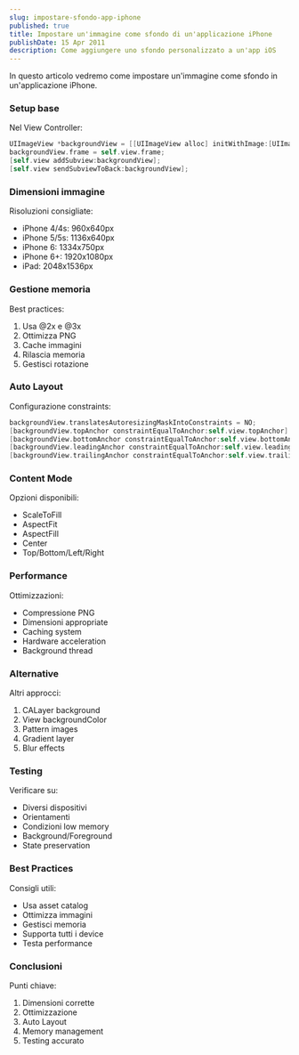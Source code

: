 ```yaml
---
slug: impostare-sfondo-app-iphone
published: true
title: Impostare un'immagine come sfondo di un'applicazione iPhone
publishDate: 15 Apr 2011
description: Come aggiungere uno sfondo personalizzato a un'app iOS
---
```


In questo articolo vedremo come impostare un'immagine come sfondo in un'applicazione iPhone.

<!--more-->

### Setup base

Nel View Controller:
```objective-c
UIImageView *backgroundView = [[UIImageView alloc] initWithImage:[UIImage imageNamed:@"background.png"]];
backgroundView.frame = self.view.frame;
[self.view addSubview:backgroundView];
[self.view sendSubviewToBack:backgroundView];
```

### Dimensioni immagine

Risoluzioni consigliate:
- iPhone 4/4s: 960x640px
- iPhone 5/5s: 1136x640px
- iPhone 6: 1334x750px
- iPhone 6+: 1920x1080px
- iPad: 2048x1536px

### Gestione memoria

Best practices:
1. Usa @2x e @3x
2. Ottimizza PNG
3. Cache immagini
4. Rilascia memoria
5. Gestisci rotazione

### Auto Layout

Configurazione constraints:
```objective-c
backgroundView.translatesAutoresizingMaskIntoConstraints = NO;
[backgroundView.topAnchor constraintEqualToAnchor:self.view.topAnchor].active = YES;
[backgroundView.bottomAnchor constraintEqualToAnchor:self.view.bottomAnchor].active = YES;
[backgroundView.leadingAnchor constraintEqualToAnchor:self.view.leadingAnchor].active = YES;
[backgroundView.trailingAnchor constraintEqualToAnchor:self.view.trailingAnchor].active = YES;
```

### Content Mode

Opzioni disponibili:
- ScaleToFill
- AspectFit
- AspectFill
- Center
- Top/Bottom/Left/Right

### Performance

Ottimizzazioni:
- Compressione PNG
- Dimensioni appropriate
- Caching system
- Hardware acceleration
- Background thread

### Alternative

Altri approcci:
1. CALayer background
2. View backgroundColor
3. Pattern images
4. Gradient layer
5. Blur effects

### Testing

Verificare su:
- Diversi dispositivi
- Orientamenti
- Condizioni low memory
- Background/Foreground
- State preservation

### Best Practices

Consigli utili:
- Usa asset catalog
- Ottimizza immagini
- Gestisci memoria
- Supporta tutti i device
- Testa performance

### Conclusioni

Punti chiave:
1. Dimensioni corrette
2. Ottimizzazione
3. Auto Layout
4. Memory management
5. Testing accurato